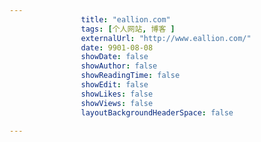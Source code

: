 ```yaml
---
                title: "eallion.com"
                tags: [个人网站, 博客 ]
                externalUrl: "http://www.eallion.com/"
                date: 9901-08-08
                showDate: false
                showAuthor: false
                showReadingTime: false
                showEdit: false
                showLikes: false
                showViews: false
                layoutBackgroundHeaderSpace: false
                
---
```


